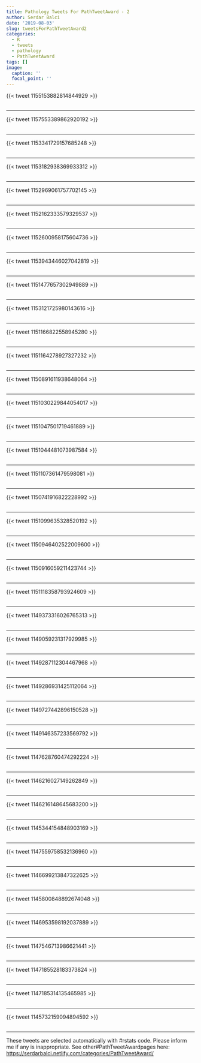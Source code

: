 ```yaml
---
title: Pathology Tweets For PathTweetAward - 2
author: Serdar Balci
date: '2019-08-03'
slug: tweetsForPathTweetAward2
categories:
  - R
  - tweets
  - pathology
  - PathTweetAward
tags: []
image:
  caption: ''
  focal_point: ''
---
```



{{< tweet 1155153882814844929 >}}
<br>
<br>
<hr>
{{< tweet 1157553389862920192 >}}
<br>
<br>
<hr>
{{< tweet 1153341729157685248 >}}
<br>
<br>
<hr>
{{< tweet 1153182938369933312 >}}
<br>
<br>
<hr>
{{< tweet 1152969061757702145 >}}
<br>
<br>
<hr>
{{< tweet 1152162333579329537 >}}
<br>
<br>
<hr>
{{< tweet 1152600958175604736 >}}
<br>
<br>
<hr>
{{< tweet 1153943446027042819 >}}
<br>
<br>
<hr>
{{< tweet 1151477657302949889 >}}
<br>
<br>
<hr>
{{< tweet 1153121725980143616 >}}
<br>
<br>
<hr>
{{< tweet 1151166822558945280 >}}
<br>
<br>
<hr>
{{< tweet 1151164278927327232 >}}
<br>
<br>
<hr>
{{< tweet 1150891611938648064 >}}
<br>
<br>
<hr>
{{< tweet 1151030229844054017 >}}
<br>
<br>
<hr>
{{< tweet 1151047501719461889 >}}
<br>
<br>
<hr>
{{< tweet 1151044481073987584 >}}
<br>
<br>
<hr>
{{< tweet 1151107361479598081 >}}
<br>
<br>
<hr>
{{< tweet 1150741916822228992 >}}
<br>
<br>
<hr>
{{< tweet 1151099635328520192 >}}
<br>
<br>
<hr>
{{< tweet 1150946402522009600 >}}
<br>
<br>
<hr>
{{< tweet 1150916059211423744 >}}
<br>
<br>
<hr>
{{< tweet 1151118358793924609 >}}
<br>
<br>
<hr>
{{< tweet 1149373316026765313 >}}
<br>
<br>
<hr>
{{< tweet 1149059231317929985 >}}
<br>
<br>
<hr>
{{< tweet 1149287112304467968 >}}
<br>
<br>
<hr>
{{< tweet 1149286931425112064 >}}
<br>
<br>
<hr>
{{< tweet 1149727442896150528 >}}
<br>
<br>
<hr>
{{< tweet 1149146357233569792 >}}
<br>
<br>
<hr>
{{< tweet 1147628760474292224 >}}
<br>
<br>
<hr>
{{< tweet 1146216027149262849 >}}
<br>
<br>
<hr>
{{< tweet 1146216148645683200 >}}
<br>
<br>
<hr>
{{< tweet 1145344154848903169 >}}
<br>
<br>
<hr>
{{< tweet 1147559758532136960 >}}
<br>
<br>
<hr>
{{< tweet 1146699213847322625 >}}
<br>
<br>
<hr>
{{< tweet 1145800848892674048 >}}
<br>
<br>
<hr>
{{< tweet 1146953598192037889 >}}
<br>
<br>
<hr>
{{< tweet 1147546713986621441 >}}
<br>
<br>
<hr>
{{< tweet 1147185528183373824 >}}
<br>
<br>
<hr>
{{< tweet 1147185314135465985 >}}
<br>
<br>
<hr>
{{< tweet 1145732159094894592 >}}
<br>
<br>
<hr>


These tweets are selected automatically with #rstats code. Please inform me if any is inappropriate.
See other#PathTweetAwardpages here: https://serdarbalci.netlify.com/categories/PathTweetAward/
